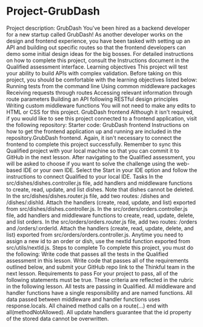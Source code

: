 # Project-GrubDash
Project description: GrubDash You've been hired as a backend developer for a new startup called GrubDash! As another developer works on the design and frontend experience, you have been tasked with setting up an API and building out specific routes so that the frontend developers can demo some initial design ideas for the big bosses.  For detailed instructions on how to complete this project, consult the Instructions document in the Qualified assessment interface.  Learning objectives This project will test your ability to build APIs with complex validation. Before taking on this project, you should be comfortable with the learning objectives listed below:  Running tests from the command line  Using common middleware packages  Receiving requests through routes  Accessing relevant information through route parameters  Building an API following RESTful design principles  Writing custom middleware functions  You will not need to make any edits to HTML or CSS for this project.  GrubDash frontend Although it isn't required, if you would like to see this project connected to a frontend application, visit the following repository:  Starter code: GrubDash frontend Instructions on how to get the frontend application up and running are included in the repository.GrubDash frontend. Again, it isn't necessary to connect the frontend to complete this project successfully.  Remember to sync this Qualified project with your local machine so that you can commit it to GitHub in the next lesson. After navigating to the Qualified assessment, you will be asked to choose if you want to solve the challenge using the web-based IDE or your own IDE. Select the Start in your IDE option and follow the instructions to connect Qualified to your local IDE.  Tasks In the src/dishes/dishes.controller.js file, add handlers and middleware functions to create, read, update, and list dishes. Note that dishes cannot be deleted.  In the src/dishes/dishes.router.js file, add two routes: /dishes and /dishes/:dishId. Attach the handlers (create, read, update, and list) exported from src/dishes/dishes.controller.js.  In the src/orders/orders.controller.js file, add handlers and middleware functions to create, read, update, delete, and list orders.  In the src/orders/orders.router.js file, add two routes: /orders and /orders/:orderId. Attach the handlers (create, read, update, delete, and list) exported from src/orders/orders.controller.js.  Anytime you need to assign a new id to an order or dish, use the nextId function exported from src/utils/nextId.js.  Steps to complete To complete this project, you must do the following:  Write code that passes all the tests in the Qualified assessment in this lesson.  Write code that passes all of the requirements outlined below, and submit your GitHub repo link to the Thinkful team in the next lesson.  Requirements to pass For your project to pass, all of the following statements must be true. These criteria are reflected in the rubric in the following lesson.  All tests are passing in Qualified.  All middleware and handler functions have a single responsibility and are named functions.  All data passed between middleware and handler functions uses response.locals.  All chained method calls on a route(...) end with all(methodNotAllowed).  All update handlers guarantee that the id property of the stored data cannot be overwritten.
